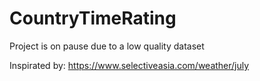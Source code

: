 # CountryTimeRating
Project is on pause due to a low quality dataset


Inspirated by: https://www.selectiveasia.com/weather/july
